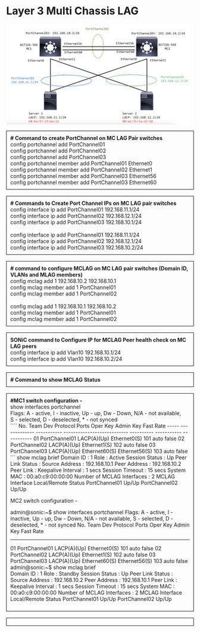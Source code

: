 # Layer 3 Multi Chassis LAG

![interface and port vlan](../img/layer3(mc-lag).png)

<div style="border: 1px solid black; padding: 10px;">
<b># Command to create PortChannel on MC LAG Pair switches</b><br> 
config portchannel add PortChannel01<br>
config portchannel add PortChannel02<br>
config portchannel add PortChannel03<br>
config portchannel member add PortChannel01 Ethernet0<br>
config portchannel member add PortChannel02 Ethernet1<br>
config portchannel member add PortChannel03 Ethernet56<br>
config portchannel member add PortChannel03 Ethernet60<br>
</div>

<br>

<div style="border: 1px solid black; padding: 10px;">
<b># Commands to Create Port Channel IPs on MC LAG pair switches</b><br> 
config interface ip add PortChannel01 192.168.11.1/24<br>
config interface ip add PortChannel02 192.168.12.1/24<br>
config interface ip add PortChannel03 192.168.10.1/24<br>
</br>
config interface ip add PortChannel01 192.168.11.1/24<br>
config interface ip add PortChannel02 192.168.12.1/24<br>
config interface ip add PortChannel03 192.168.10.2/24<br>

</div>

<br>

<div style="border: 1px solid black; padding: 10px;">
<b># command to configure MCLAG on MC LAG pair switches  (Domain ID, VLANs and MLAG members)</b><br>
config mclag add 1 192.168.10.2 192.168.10.1<br>
config mclag member add 1 PortChannel01<br>
config mclag member add 1 PortChannel02<br>
</br>
config mclag add 1 192.168.10.1 192.168.10.2<br>
config mclag member add 1 PortChannel01<br>
config mclag member add 1 PortChannel02<br>
</div>

<br>

<div style="border: 1px solid black; padding: 10px;">
<b>SONiC command to Configure IP for MCLAG Peer health check on MC LAG peers</b><br>
config interface ip add Vlan10 192.168.10.1/24<br>
config interface ip add Vlan10 192.168.10.2/24<br>
</div>

<br>

<div style="border: 1px solid black; padding: 10px;">
<b># Command to show MCLAG Status</b>
</div>
<br>
<div style="border: 1px solid black; padding: 10px;">
<b>#MC1 switch configuration -</b><br> 
show interfaces portchannel<br>
Flags: A - active, I - inactive, Up - up, Dw - Down, N/A - not available,<br>
       S - selected, D - deselected, * - not synced<br>
````
  No.  Team Dev       Protocol     Ports                          Oper Key  Admin Key    Fast Rate
-----  -------------  -----------  ---------------------------  ----------  -----------  -----------
  01  PortChannel01  LACP(A)(Up)  Ethernet0(S)                       101  auto         false
  02  PortChannel02  LACP(A)(Up)  Ethernet1(S)                       102  auto         false
  03  PortChannel03  LACP(A)(Up)  Ethernet60(S) Ethernet56(S)        103  auto         false
```
show mclag brief  
       Domain ID                    : 1
        Role                         : Active
        Session Status               : Up
       Peer Link Status             :
        Source Address               : 192.168.10.1
        Peer Address                 : 192.168.10.2
        Peer Link                    :
       Keepalive Interval           : 1 secs
        Session Timeout              : 15 secs
        System MAC                   : 00:a0:c9:00:00:00
       Number of MCLAG Interfaces   : 2
        MCLAG Interface              Local/Remote Status
        PortChannel01                Up/Up
        PortChannel02                Up/Up


MC2 switch configuration - 

admin@sonic:~$ show interfaces portchannel
Flags: A - active, I - inactive, Up - up, Dw - Down, N/A - not available,
       S - selected, D - deselected, * - not synced
  No.  Team Dev       Protocol     Ports                          Oper Key  Admin Key    Fast Rate
-----  -------------  -----------  ---------------------------  ----------  -----------  -----------
  01  PortChannel01  LACP(A)(Up)  Ethernet0(S)                       101  auto         false
  02  PortChannel02  LACP(A)(Up)  Ethernet1(S)                       102  auto         false
  03  PortChannel03  LACP(A)(Up)  Ethernet60(S) Ethernet56(S)        103  auto         false
admin@sonic:~$ show mclag brief  
       Domain ID                    : 1
        Role                         : Standby
        Session Status               : Up
        Peer Link Status             :
        Source Address               : 192.168.10.2
        Peer Address                 : 192.168.10.1
        Peer Link                    :
        Keepalive Interval           : 1 secs
        Session Timeout              : 15 secs
        System MAC                   : 00:a0:c9:00:00:00
        Number of MCLAG Interfaces   : 2
        MCLAG Interface              Local/Remote Status
        PortChannel01                Up/Up
        PortChannel02                Up/Up

</div>

<br>

<div style="border: 1px solid black; padding: 10px;">

</div>
